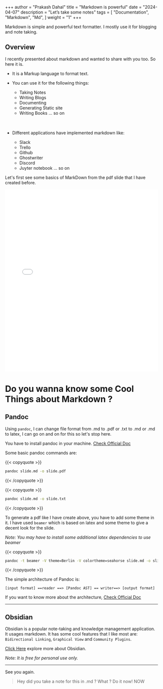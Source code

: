 +++
author = "Prakash Dahal"
title = "Markdown is powerful"
date = "2024-04-07"
description = "Let’s take some notes"
tags = [
    "Documentation",
    "Markdown",
    "Md",
    ]
weight = "1"
+++

Markdown is simple and powerful text formatter. I mostly use it for blogging and note taking.
<!--more-->

## Overview 

I recently presented about markdown and wanted to share with you too. So here it is.

- It is a Markup language to format text. 

- You can use it for the following things:
  - Taking Notes
  - Writing Blogs
  - Documenting
  - Generating Static site
  - Writing Books ... so on
  <br />
  <br />

- Different applications have implemented markdown like:
  - Slack
  - Trello
  - Github
  - Ghostwriter
  - Discord 
  - Juyter notebook ... so on

Let's first see some basics of MarkDown from the pdf slide that I have created before. 

<iframe src="/md-slides.pdf" width="100%" height="600px" frameborder="0" scrolling="auto">
</iframe>

# Do you wanna know some Cool Things about Markdown ?

## Pandoc

Using `pandoc`, I can change file format from .md to .pdf or .txt to .md or .md to latex, I can go on and on for this so let's stop here.

You have to install pandoc in your machine. 
<a href="https://pandoc.org/installing.html" target="_blank">Check Official Doc</a>

Some basic pandoc commands are:

{{< copyquote >}}
```bash
pandoc slide.md -o slide.pdf
```
{{< /copyquote >}}

{{< copyquote >}}
```bash
pandoc slide.md -o slide.txt
```
{{< /copyquote >}}

To generate a pdf like I have create above, you have to add some theme in it. I have used `beamer` which is based on latex and some theme to give a decent look for the slide.

_Note: You may have to install some additional latex dependencies to use beamer_

{{< copyquote >}}
```bash
pandoc -t beamer -V theme=Berlin -V colortheme=seahorse slide.md -o slide.pdf
```
{{< /copyquote >}} 

The simple architecture of Pandoc is: 

`[input format] ==reader ==> [Pandoc AST] == writer==> [output format]`

If you want to know more about the architecture, <a href="https://pandoc.org/using-the-pandoc-api.html" target="_blank">Check Official Doc</a>

---

## Obsidian

Obsidian is a popular note-taking and knowledge management application. It usages markdown. It has some cool features that I like most are: `Bidirectional Linking`, `Graphical View` and `Community Plugins`.


<a href="https://obsidian.md/" target="_blank">Click Here</a> explore more about Obsidian.

_Note: It is free for personal use only._

---

See you again.
> Hey did you take a note for this in .md ? What ? Do it now! NOW

